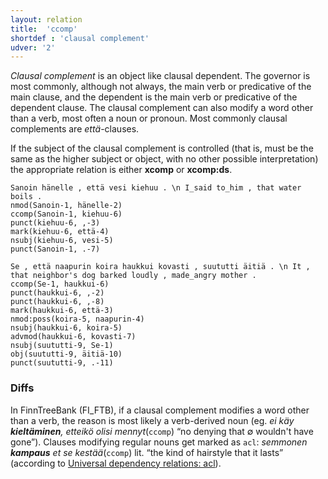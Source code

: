 ```yaml
---
layout: relation
title:  'ccomp'
shortdef : 'clausal complement'
udver: '2'
---
```


*Clausal complement* is an object like clausal dependent. The governor is most
commonly, although not always, the main verb or predicative of the
main clause, and the dependent is the main verb or predicative of the
dependent clause. The clausal complement can also modify a word other
than a verb, most often a noun or pronoun. Most commonly clausal
complements are _että_-clauses.

If the subject of the clausal complement is controlled (that is, must be the same as the higher subject or object, with no other possible interpretation) the appropriate relation is either **xcomp** or **xcomp:ds**.


<!--Distinguishing different verbal dependents, including different
clausal complements, is discussed more closely in Section
[verbal](#sec-verbal).-->

<!-- fname:ccomp1.pdf -->
~~~ sdparse
Sanoin hänelle , että vesi kiehuu . \n I_said to_him , that water boils .
nmod(Sanoin-1, hänelle-2)
ccomp(Sanoin-1, kiehuu-6)
punct(kiehuu-6, ,-3)
mark(kiehuu-6, että-4)
nsubj(kiehuu-6, vesi-5)
punct(Sanoin-1, .-7)
~~~

<!-- fname:ccomp2.pdf -->
~~~ sdparse
Se , että naapurin koira haukkui kovasti , suututti äitiä . \n It , that neighbor's dog barked loudly , made_angry mother .
ccomp(Se-1, haukkui-6)
punct(haukkui-6, ,-2)
punct(haukkui-6, ,-8)
mark(haukkui-6, että-3)
nmod:poss(koira-5, naapurin-4)
nsubj(haukkui-6, koira-5)
advmod(haukkui-6, kovasti-7)
nsubj(suututti-9, Se-1)
obj(suututti-9, äitiä-10)
punct(suututti-9, .-11)
~~~

### Diffs

In FinnTreeBank (FI_FTB), if a clausal complement modifies
a word other than a verb, the reason is most likely
a verb-derived noun
(eg. *ei käy __kieltäminen__, etteikö olisi mennyt*(`ccomp`)
“no denying that ∅ wouldn't have gone”).
Clauses modifying regular nouns get marked as `acl`:
*semmonen __kampaus__ et se kestää*(`ccomp`)
lit. “the kind of hairstyle that it lasts”
(according to [Universal dependency relations: acl](http://universaldependencies.org/u/dep/all.html#al-u-dep/acl)).
<!-- Interlanguage links updated St lis 3 20:58:43 CET 2021 -->

